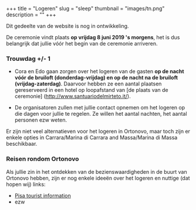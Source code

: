 +++
title = "Logeren"
slug = "sleep"
thumbnail = "images/tn.png"
description = ""
+++

Dit gedeelte van de website is nog in ontwikkeling.

De ceremonie vindt plaats **op vrijdag 8 juni 2019 's morgens**, het is dus belangrijk dat jullie vóór het begin van de ceremonie arriveren.


### Trouwdag +/- 1

* Cora en Edo gaan zorgen over het logeren van de gasten **op de nacht vóór de bruiloft (donderdag-vrijdag) en op de nacht na de bruiloft (vrijdag-zaterdag)**. Daarvoor hebben ze een aantal plaatsen gereserveerd in een hotel op loopafstand van [de plaats van de ceremonie] (http://www.santuariodelmirteto.it/).

* De organisatoren zullen met jullie contact opnemen om het logeren op die dagen voor jullie te regelen. Ze willen het aantal nachten, het aantal personen ezw weten.

Er zijn niet veel alternatieven voor het logeren in Ortonovo, maar toch zijn er enkele opties in Carrara/Marina di Carrara and Massa/Marina di Massa beschikbaar.

### Reisen rondom Ortonovo

Als jullie zin in het ontdekken van de bezienswaardigheden in de buurt van Ortonovo hebben, zijn er nog enkele ideeën over het logeren en nuttige (dat hopen wij) links:

* [Pisa tourist information](https://pisaitaly.ca/)
* ezw

